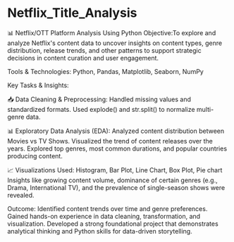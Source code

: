 # Netflix_Title_Analysis

📊 Netflix/OTT Platform Analysis Using Python
Objective:To explore and analyze Netflix's content data to uncover insights on content types, genre distribution, release trends, and other patterns to support strategic decisions in content curation and user engagement.

Tools & Technologies:
Python, Pandas, Matplotlib, Seaborn, NumPy

Key Tasks & Insights:

📥 Data Cleaning & Preprocessing:
Handled missing values and standardized formats.
Used explode() and str.split() to normalize multi-genre data.

📊 Exploratory Data Analysis (EDA):
Analyzed content distribution between Movies vs TV Shows.
Visualized the trend of content releases over the years.
Explored top genres, most common durations, and popular countries producing content.

📈 Visualizations Used:
Histogram, Bar Plot, Line Chart, Box Plot, Pie chart
Insights like growing content volume, dominance of certain genres (e.g., Drama, International TV), and the prevalence of single-season shows were revealed.

Outcome:
Identified content trends over time and genre preferences.
Gained hands-on experience in data cleaning, transformation, and visualization.
Developed a strong foundational project that demonstrates analytical thinking and Python skills for data-driven storytelling.
